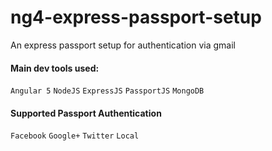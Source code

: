 # ng4-express-passport-setup


An express passport setup for authentication via gmail


#### Main dev tools used:
`Angular 5` `NodeJS` `ExpressJS` `PassportJS` `MongoDB`


#### Supported Passport Authentication
`Facebook` `Google+` `Twitter` `Local`

